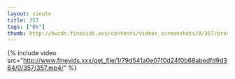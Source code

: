 ```yaml
--- 
layout: sieutv
title: 357
tags: ["0k"]
thumb: http://hwcdn.finevids.xxx/contents/videos_screenshots/0/357/preview.mp4.jpg
---
```

{% include video src="http://www.finevids.xxx/get_file/1/79d541a0e07f0d24f0b68abedfd9d364/0/357/357.mp4/" %} 
